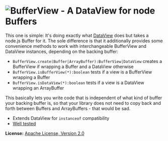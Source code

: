 ![BufferView - A DataView for node Buffers](https://raw.github.com/dcodeIO/BufferView/master/BufferView.png)
==========

This one is simple: It's doing exactly what [DataView](https://developer.mozilla.org/en-US/docs/Web/API/DataView) does
but takes a node.js Buffer for it. The sole difference is that it additionally provides some convenience methods to work
with interchangeable BufferView and DataView instances, depending on the backing buffer:

* `BufferView.create(Buffer|ArrayBuffer):BufferView|DataView` creates a BufferView if wrapping a Buffer and a DataView
  otherwise
* `BufferView.isBufferView(*):boolean` tests if a view is a BufferView wrapping a Buffer
* `BufferView.isDataView(*):boolean` tests if a view is a DataView wrapping an ArrayBuffer

This basically lets you write code that is independent of what kind of buffer your backing buffer is, so that your
library does not need to copy back and forth between Buffers and ArrayBuffers - that would be sad.

* Extends DataView for `instanceof` compatibility
* [Well tested](https://github.com/dcodeIO/BufferView/blob/master/tests/suite.js)

**License:** [Apache License, Version 2.0](http://www.apache.org/licenses/LICENSE-2.0.html)
